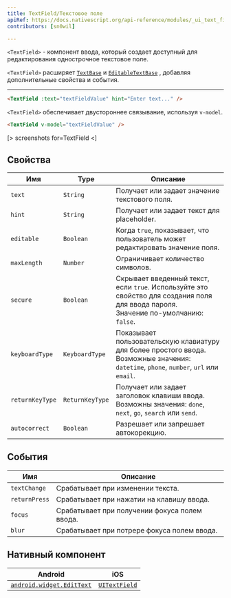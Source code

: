 ```yaml
---
title: TextField/Текстовое поле
apiRef: https://docs.nativescript.org/api-reference/modules/_ui_text_field_
contributors: [sn0wil]

---
```


`<TextField>` - компонент ввода, который создает доступный для редактирования однострочное текстовое поле.

`<TextField>` расширяет [`TextBase`](https://docs.nativescript.org/api-reference/classes/_ui_text_base_.textbase) и [`EditableTextBase`](https://docs.nativescript.org/api-reference/classes/_ui_editor_text_base_.editabletextbase) , добавляя дополнительные свойства и события.

---

```html
<TextField :text="textFieldValue" hint="Enter text..." />
```

`<TextField>` обеспечивает двустороннее связывание, используя `v-model`.

```html
<TextField v-model="textFieldValue" />
```

[> screenshots for=TextField <]

## Свойства

| Имя | Type | Описание |
|------|------|-------------|
| `text` | `String` | Получает или задает значение текстового поля.
| `hint` | `String` | Получает или задает текст для placeholder.
| `editable` | `Boolean` | Когда `true`, показывает, что пользователь может редактировать значение поля.
| `maxLength` | `Number` | Ограничивает количество символов.
| `secure` | `Boolean` | Скрывает введенный текст, если `true`. Используйте это свойство для создания поля для ввода пароля.<br/>Значение по-умолчанию: `false`.
| `keyboardType` | `KeyboardType` | Показывает пользовательскую клавиатуру для более простого ввода.<br/>Возможные значения: `datetime`, `phone`, `number`, `url` или `email`.
| `returnKeyType` | `ReturnKeyType` | Получает или задает заголовок клавиши ввода.<br/>Возможны значения: `done`, `next`, `go`, `search` или `send`.
| `autocorrect` | `Boolean` | Разрешает или запрешает автокорекцию.

## События

| Имя | Описание |
|------|-------------|
| `textChange` | Срабатывает при изменении текста.
| `returnPress` | Срабатывает при нажатии на клавишу ввода.
| `focus` | Срабатывает при получении фокуса полем ввода.
| `blur` | Срабатывает при потрере фокуса полем ввода.

## Нативный компонент

| Android | iOS |
|---------|-----|
| [`android.widget.EditText`](https://developer.android.com/reference/android/widget/EditText.html) | [`UITextField`](https://developer.apple.com/documentation/uikit/uitextfield)
